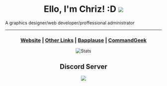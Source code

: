 <!-- <p align="center"><img src="https://chriz.shx.gg/58BhK9HHa.png" alt="logo"></p> -->

<h1 align="center"> Ello, I'm Chriz! :D <img src="https://img.chrizftw.cf/r/CFTW_transparent_28x28.png"> </h1>
A graphics designer/web developer/proffessional administrator

-----------

<h3 align="center"> <a href="https://chrizftw.cf">Website</a> | <a href="https://chrizftw.cf/links">Other Links</a> | <a href="https://bapplause.xyz">Bapplause</a> | <a href="https://commandgeek.com">CommandGeek</a>
</h3>

<!-- ![Chriz's GitHub stats](https://github-readme-stats.vercel.app/api?username=Chrizxz&show_icons=true&theme=synthwave&hide_border)-->

<p align="center"><img src="https://github-readme-stats.vercel.app/api?username=Chrizxz&show_icons=true&theme=synthwave&hide_border" alt="Stats"></p>


<!--
#### - [Website](https://chrizftw.cf)
#### - [Other Links](https://chrizftw.cf/links)
#### - [Bapplause](https://bapplause.xyz)
#### - [CommandGeek](https://commandgeek.com)
-->

<h2 align="center">Discord Server</h2>
<p align="center">
<a href="dsc.gg/chriz" align="center" title="Discord server invite" alt="Discord server invite">
			<img src="https://discord.com/api/guilds/792898425376079913/embed.png?style=banner2"/> </a> </p>

